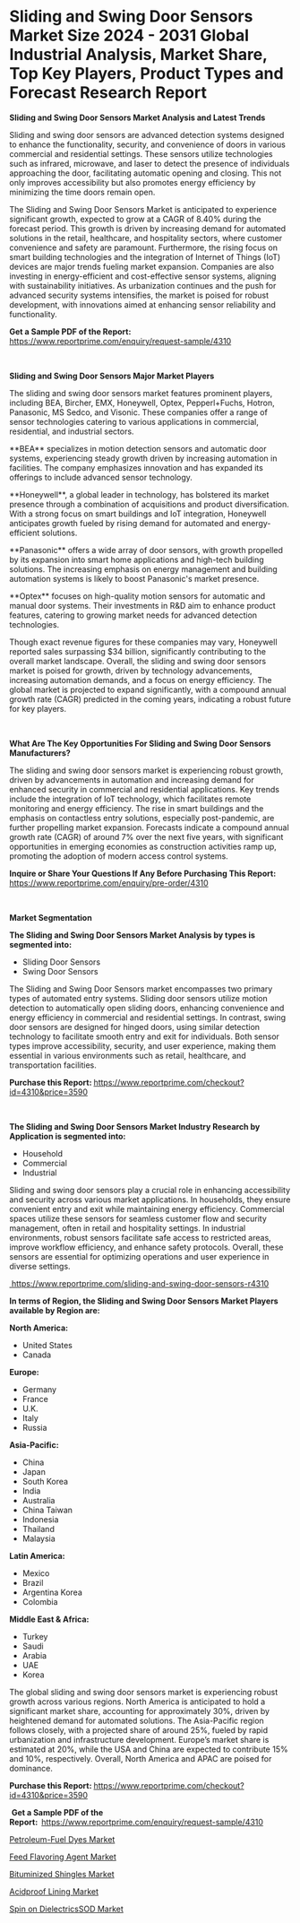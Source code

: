 <p><h1>Sliding and Swing Door Sensors Market Size 2024 - 2031 Global Industrial Analysis, Market Share, Top Key Players, Product Types and Forecast Research Report</h1></p><p><strong>Sliding and Swing Door Sensors Market Analysis and Latest Trends</strong></p>
<p><p>Sliding and swing door sensors are advanced detection systems designed to enhance the functionality, security, and convenience of doors in various commercial and residential settings. These sensors utilize technologies such as infrared, microwave, and laser to detect the presence of individuals approaching the door, facilitating automatic opening and closing. This not only improves accessibility but also promotes energy efficiency by minimizing the time doors remain open.</p><p>The Sliding and Swing Door Sensors Market is anticipated to experience significant growth, expected to grow at a CAGR of 8.40% during the forecast period. This growth is driven by increasing demand for automated solutions in the retail, healthcare, and hospitality sectors, where customer convenience and safety are paramount. Furthermore, the rising focus on smart building technologies and the integration of Internet of Things (IoT) devices are major trends fueling market expansion. Companies are also investing in energy-efficient and cost-effective sensor systems, aligning with sustainability initiatives. As urbanization continues and the push for advanced security systems intensifies, the market is poised for robust development, with innovations aimed at enhancing sensor reliability and functionality.</p></p>
<p><strong>Get a Sample PDF of the Report:&nbsp;</strong> <a href="https://www.reportprime.com/enquiry/request-sample/4310?utm_campaign=1411&utm_medium=2&utm_source=Github&utm_content=ia&utm_term=18102024&utm_id=sliding-and-swing-door-sensors">https://www.reportprime.com/enquiry/request-sample/4310</a></p>
<p>&nbsp;</p>
<p><strong>Sliding and Swing Door Sensors Major Market Players</strong></p>
<p><p>The sliding and swing door sensors market features prominent players, including BEA, Bircher, EMX, Honeywell, Optex, Pepperl+Fuchs, Hotron, Panasonic, MS Sedco, and Visonic. These companies offer a range of sensor technologies catering to various applications in commercial, residential, and industrial sectors.</p><p>**BEA** specializes in motion detection sensors and automatic door systems, experiencing steady growth driven by increasing automation in facilities. The company emphasizes innovation and has expanded its offerings to include advanced sensor technology. </p><p>**Honeywell**, a global leader in technology, has bolstered its market presence through a combination of acquisitions and product diversification. With a strong focus on smart buildings and IoT integration, Honeywell anticipates growth fueled by rising demand for automated and energy-efficient solutions.</p><p>**Panasonic** offers a wide array of door sensors, with growth propelled by its expansion into smart home applications and high-tech building solutions. The increasing emphasis on energy management and building automation systems is likely to boost Panasonic's market presence.</p><p>**Optex** focuses on high-quality motion sensors for automatic and manual door systems. Their investments in R&D aim to enhance product features, catering to growing market needs for advanced detection technologies.</p><p>Though exact revenue figures for these companies may vary, Honeywell reported sales surpassing $34 billion, significantly contributing to the overall market landscape. Overall, the sliding and swing door sensors market is poised for growth, driven by technology advancements, increasing automation demands, and a focus on energy efficiency. The global market is projected to expand significantly, with a compound annual growth rate (CAGR) predicted in the coming years, indicating a robust future for key players.</p></p>
<p>&nbsp;</p>
<p><strong>What Are The Key Opportunities For Sliding and Swing Door Sensors Manufacturers?</strong></p>
<p><p>The sliding and swing door sensors market is experiencing robust growth, driven by advancements in automation and increasing demand for enhanced security in commercial and residential applications. Key trends include the integration of IoT technology, which facilitates remote monitoring and energy efficiency. The rise in smart buildings and the emphasis on contactless entry solutions, especially post-pandemic, are further propelling market expansion. Forecasts indicate a compound annual growth rate (CAGR) of around 7% over the next five years, with significant opportunities in emerging economies as construction activities ramp up, promoting the adoption of modern access control systems.</p></p>
<p><strong>Inquire or Share Your Questions If Any Before Purchasing This Report:</strong> <a href="https://www.reportprime.com/enquiry/pre-order/4310?utm_campaign=1411&utm_medium=2&utm_source=Github&utm_content=ia&utm_term=18102024&utm_id=sliding-and-swing-door-sensors">https://www.reportprime.com/enquiry/pre-order/4310</a></p>
<p>&nbsp;</p>
<p><strong>Market Segmentation</strong></p>
<p><strong>The Sliding and Swing Door Sensors Market Analysis by types is segmented into:</strong></p>
<p><ul><li>Sliding Door Sensors</li><li>Swing Door Sensors</li></ul></p>
<p><p>The Sliding and Swing Door Sensors market encompasses two primary types of automated entry systems. Sliding door sensors utilize motion detection to automatically open sliding doors, enhancing convenience and energy efficiency in commercial and residential settings. In contrast, swing door sensors are designed for hinged doors, using similar detection technology to facilitate smooth entry and exit for individuals. Both sensor types improve accessibility, security, and user experience, making them essential in various environments such as retail, healthcare, and transportation facilities.</p></p>
<p><strong>Purchase this Report:&nbsp;</strong><a href="https://www.reportprime.com/checkout?id=4310&price=3590&utm_campaign=1411&utm_medium=2&utm_source=Github&utm_content=ia&utm_term=18102024&utm_id=sliding-and-swing-door-sensors">https://www.reportprime.com/checkout?id=4310&price=3590</a></p>
<p>&nbsp;</p>
<p><strong>The Sliding and Swing Door Sensors Market Industry Research by Application is segmented into:</strong></p>
<p><ul><li>Household</li><li>Commercial</li><li>Industrial</li></ul></p>
<p><p>Sliding and swing door sensors play a crucial role in enhancing accessibility and security across various market applications. In households, they ensure convenient entry and exit while maintaining energy efficiency. Commercial spaces utilize these sensors for seamless customer flow and security management, often in retail and hospitality settings. In industrial environments, robust sensors facilitate safe access to restricted areas, improve workflow efficiency, and enhance safety protocols. Overall, these sensors are essential for optimizing operations and user experience in diverse settings.</p></p>
<p><a href="https://www.reportprime.com/sliding-and-swing-door-sensors-r4310?utm_campaign=1411&utm_medium=2&utm_source=Github&utm_content=ia&utm_term=18102024&utm_id=sliding-and-swing-door-sensors">&nbsp;https://www.reportprime.com/sliding-and-swing-door-sensors-r4310</a></p>
<p><strong>In terms of Region, the Sliding and Swing Door Sensors Market Players available by Region are:</strong></p>
<p>
    <p> <strong> North America: </strong>
        <ul>
            <li>United States</li>
            <li>Canada</li>
        </ul>
        </p> 
    <p> <strong> Europe: </strong>
        <ul>
            <li>Germany</li>
            <li>France</li>
            <li>U.K.</li>
            <li>Italy</li>
            <li>Russia</li>
        </ul>
        </p> 
    <p> <strong> Asia-Pacific: </strong>
        <ul>
            <li>China</li>
            <li>Japan</li>
            <li>South Korea</li>
            <li>India</li>
            <li>Australia</li>
            <li>China Taiwan</li>
            <li>Indonesia</li>
            <li>Thailand</li>
            <li>Malaysia</li>
        </ul>
        </p> 
    <p> <strong> Latin America: </strong>
        <ul>
            <li>Mexico</li>
            <li>Brazil</li>
            <li>Argentina Korea</li>
            <li>Colombia</li>
        </ul>
        </p> 
    <p> <strong> Middle East & Africa: </strong>
        <ul>
            <li>Turkey</li>
            <li>Saudi</li>
            <li>Arabia</li>
            <li>UAE</li>
            <li>Korea</li>
        </ul>
    </p>
    </p>
<p><p>The global sliding and swing door sensors market is experiencing robust growth across various regions. North America is anticipated to hold a significant market share, accounting for approximately 30%, driven by heightened demand for automated solutions. The Asia-Pacific region follows closely, with a projected share of around 25%, fueled by rapid urbanization and infrastructure development. Europe’s market share is estimated at 20%, while the USA and China are expected to contribute 15% and 10%, respectively. Overall, North America and APAC are poised for dominance.</p></p>
<p><strong>Purchase this Report: </strong><a href="https://www.reportprime.com/checkout?id=4310&price=3590&utm_campaign=1411&utm_medium=2&utm_source=Github&utm_content=ia&utm_term=18102024&utm_id=sliding-and-swing-door-sensors">https://www.reportprime.com/checkout?id=4310&price=3590</a></p>
<p>&nbsp;<strong>Get a Sample PDF of the Report:&nbsp;&nbsp;</strong><a href="https://www.reportprime.com/enquiry/request-sample/4310?utm_campaign=1411&utm_medium=2&utm_source=Github&utm_content=ia&utm_term=18102024&utm_id=sliding-and-swing-door-sensors">https://www.reportprime.com/enquiry/request-sample/4310</a></p>
<p><strong></strong></p>
<p><p><a href="https://www.linkedin.com/pulse/petroleum-fuel-dyes-market-research-report-2024-2031-n2h0c?utm_campaign=1411&utm_medium=2&utm_source=Github&utm_content=ia&utm_term=18102024&utm_id=sliding-and-swing-door-sensors">Petroleum-Fuel Dyes Market</a></p><p><a href="https://www.linkedin.com/pulse/feed-flavoring-agent-market-growth-outlook-from-2024-tvfuc?utm_campaign=1411&utm_medium=2&utm_source=Github&utm_content=ia&utm_term=18102024&utm_id=sliding-and-swing-door-sensors">Feed Flavoring Agent Market</a></p><p><a href="https://www.linkedin.com/pulse/bituminized-shingles-market-evolution-regional-adaptations-k5qlc?utm_campaign=1411&utm_medium=2&utm_source=Github&utm_content=ia&utm_term=18102024&utm_id=sliding-and-swing-door-sensors">Bituminized Shingles Market</a></p><p><a href="https://www.linkedin.com/pulse/key-drivers-acidproof-lining-market-trends-future-outlook-2024-2031-ivpvc?utm_campaign=1411&utm_medium=2&utm_source=Github&utm_content=ia&utm_term=18102024&utm_id=sliding-and-swing-door-sensors">Acidproof Lining Market</a></p><p><a href="https://github.com/BryceTownsendr/Market-Research-Report-List-6/blob/main/spin-on-dielectricssod-market.md?utm_campaign=1411&utm_medium=2&utm_source=Github&utm_content=ia&utm_term=18102024&utm_id=sliding-and-swing-door-sensors">Spin on DielectricsSOD Market</a></p></p>